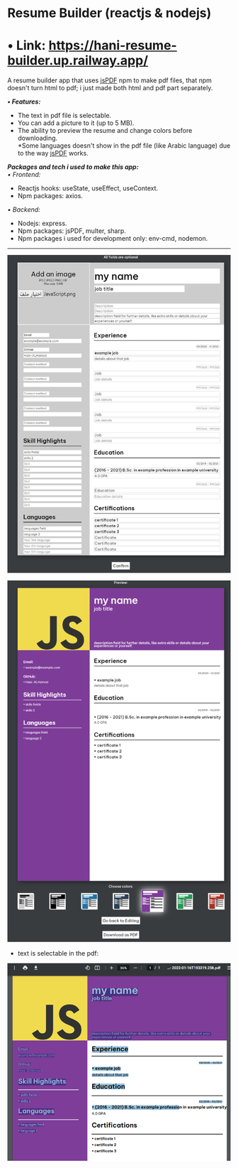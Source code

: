 # Resume Builder (reactjs & nodejs)

# • Link: https://hani-resume-builder.up.railway.app/  

A resume builder app that uses [jsPDF](https://www.npmjs.com/package/jspdf) npm to make pdf files, that npm doesn't turn html to pdf; i just made both html and pdf part separately.    

***• Features:*** 
- The text in pdf file is selectable.   
- You can add a picture to it (up to 5 MB).    
- The ability to preview the resume and change colors before downloading.      
*Some languages doesn't show in the pdf file (like Arabic language) due to the way [jsPDF](https://www.npmjs.com/package/jspdf) works.   


***Packages and tech i used to make this app:***   
*• Frontend:*   
- Reactjs hooks: useState, useEffect, useContext.   
- Npm packages: axios.

*• Backend:*   
- Nodejs: express.   
- Npm packages: jsPDF, multer, sharp.   
- Npm packages i used for development only:  env-cmd, nodemon.   
   
--- 

![alt text](https://raw.githubusercontent.com/Hani-ALHamad/react-node-resume-builder/main/1.png)   


![alt text](https://raw.githubusercontent.com/Hani-ALHamad/react-node-resume-builder/main/2.png)   

- text is selectable in the pdf:

![alt text](https://raw.githubusercontent.com/Hani-ALHamad/react-node-resume-builder/main/3.png)    
